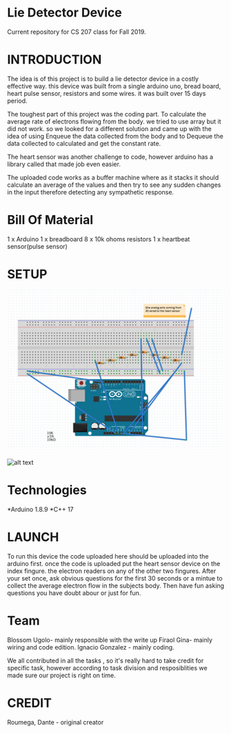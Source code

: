 # Lie Detector Device 
Current repository for CS 207 class for Fall 2019.

INTRODUCTION
=================
The idea is of this project is to build a lie detector device in a costly effective way. this device was built from a single arduino uno, bread board, heart pulse sensor, resistors and some wires. it was built over 15 days period. 

The toughest part of this project was the coding part. To calculate the average rate of electrons flowing from the body. we tried to use array but it did not work. so we looked for a different solution and came up with the idea of using Enqueue the data collected from the body and to Dequeue the data collected to calculated and get the constant rate.

The heart sensor was another challenge to code, however arduino has a library called <PulseSensorPlyaground> that made job even easier.  


The uploaded code works as a buffer machine where as it stacks it should calculate an average of the values and then try to see any sudden changes in the input therefore detecting any sympathetic response. 

Bill Of Material
====================
1 x Arduino
1 x breadboard
8 x 10k ohoms resistors
1 x heartbeat sensor(pulse sensor)

SETUP
====================
![alt text][pic2]

[pic2]: https://github.com/IgaGonzalez/CS-207/blob/master/Screen%20Shot%202019-12-05%20at%2011.07.04%20PM.png "Logo Title Text 2"

![alt text][pic3]

[pic3]: https://github.com/IgaGonzalez/CS-207/blob/master/IMG_2295.jpg "Logo Title Text 2"

Technologies
============
*Arduino 1.8.9
*C++ 17

LAUNCH
=========
To run this device the code uploaded here should be uploaded into the arduino first. once the code is uploaded put the heart sensor device on the index fingure. the electron readers on any of the other two fingures. After your set once, ask obvious questions for the first 30 seconds or a mintue to collect the average electron flow in the subjects body. Then have fun asking questions you have doubt abour or just for fun. 

Team
=====
Blossom Ugolo- mainly responsible with the write up
Firaol Gina- mainly wiring and code edition.
Ignacio Gonzalez - mainly coding. 

We all contributed in all the tasks , so it's really hard to take credit for specific task, however according to task division and resposiblities we made sure our project is right on time. 

CREDIT
=======
Roumega, Dante - original creator
